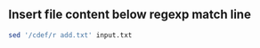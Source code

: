 ## Insert file content below regexp match line
```bash
sed '/cdef/r add.txt' input.txt
```
<!--stackedit_data:
eyJoaXN0b3J5IjpbMTk4ODc4NzI3OF19
-->